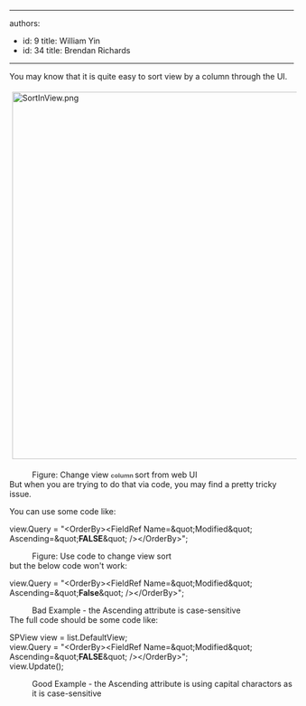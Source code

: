 

---
authors:
  - id: 9
    title: William Yin
  - id: 34
    title: Brendan Richards
---




<span class='intro'> ​​​You may know that it is quite&#160;easy to sort view by a column through the UI.<dl class="ssw15-rteElement-ImageArea"><img src="/PublishingImages/SortInView.png" alt="SortInView.png" style="margin&#58;5px;width&#58;650px;" /></dl><dd class="ssw15-rteElement-FigureNormal">Figure&#58; Change view <span style="color&#58;#555555;font-size&#58;11px;font-weight&#58;bold;">column&#160;</span>​sort from web UI</dd><div>But when you are trying to do that via code, you may find a pretty tricky issue.</div> </span>

You can use some code like&#58;<div><p class="ssw15-rteElement-CodeArea">view.Query = &quot;&lt;OrderBy&gt;&lt;FieldRef Name=\&quot;Modified\&quot; Ascending=\&quot;<strong>FALSE</strong>\&quot; /&gt;&lt;/OrderBy&gt;&quot;;</p><dd class="ssw15-rteElement-FigureNormal">Figure&#58; Use code to change view sort</dd><div>but the below code won't work&#58;<br></div><div><p class="ssw15-rteElement-CodeArea">view.Query = &quot;&lt;OrderBy&gt;&lt;FieldRef Name=\&quot;Modified\&quot; Ascending=\&quot;<strong>False</strong>\&quot; /&gt;&lt;/OrderBy&gt;&quot;;</p><dd class="ssw15-rteElement-FigureBad">Bad Example - the Ascending attribute is case-sensitive<br></dd><div>The full code should be some code&#160;​like&#58;</div><div><p class="ssw15-rteElement-CodeArea">SPView view = list.DefaultView;<br>view.Query = &quot;&lt;OrderBy&gt;&lt;FieldRef Name=\&quot;Modified\&quot; Ascending=\&quot;<strong>FALSE</strong>\&quot; /&gt;&lt;/OrderBy&gt;&quot;;<br>view.Update();​​​​<br></p><dd class="ssw15-rteElement-FigureGood">​Good Example - the Ascending attribute is using capital charactors as it is case-sensitive</dd>&#160; &#160; &#160; &#160; &#160; &#160; &#160; &#160; &#160;</div></div><div>&#160; &#160; &#160; &#160; &#160; &#160; &#160; &#160; &#160; &#160;&#160;</div><div>&#160; &#160; &#160; &#160; &#160; &#160; &#160; &#160; &#160; &#160;&#160;</div><br></div>


